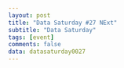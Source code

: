 ```yaml
---
layout: post
title: "Data Saturday #27 NExt"
subtitle: "Data Saturday"
tags: [event]
comments: false
data: datasaturday0027
---
```

